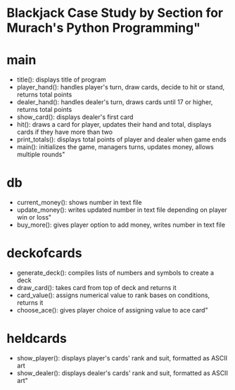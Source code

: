 # Blackjack Case Study by Section for Murach's Python Programming" 

# main
- title(): displays title of program
- player_hand(): handles player's turn, draw cards, decide to hit or stand, returns total points
- dealer_hand(): handles dealer's turn, draws cards until 17 or higher, returns total points
- show_card(): displays dealer's first card
- hit(): draws a card for player, updates their hand and total, displays cards if they have more than two
- print_totals(): displays total points of player and dealer when game ends
- main(): initializes the game, managers turns, updates money, allows multiple rounds"

# db
- current_money(): shows number in text file
- update_money(): writes updated number in text file depending on player win or loss"
- buy_more(): gives player option to add money, writes number in text file

# deckofcards
- generate_deck(): compiles lists of numbers and symbols to create a deck
- draw_card(): takes card from top of deck and returns it
- card_value(): assigns numerical value to rank bases on conditions, returns it
- choose_ace(): gives player choice of assigning value to ace card"

# heldcards
- show_player(): displays player's cards' rank and suit, formatted as ASCII art 
- show_dealer(): displays dealer's cards' rank and suit, formatted as ASCII art"




